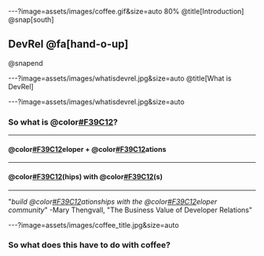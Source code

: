---?image=assets/images/coffee.gif&size=auto 80%
@title[Introduction]
@snap[south]
## DevRel @fa[hand-o-up]
@snapend

---?image=assets/images/whatisdevrel.jpg&size=auto
@title[What is DevRel]

---?image=assets/images/whatisdevrel.jpg&size=auto
### So what is @color[#F39C12]("DevRel")?

---
#### @color[#F39C12](Dev)eloper + @color[#F39C12](Rel)ations

---
#### @color[#F39C12](Relations)(hips) with @color[#F39C12](Developer)(s)

---
"*build @color[#F39C12](rel)ationships with the @color[#F39C12](dev)eloper community*" -Mary Thengvall, "The Business Value of Developer Relations"

---?image=assets/images/coffee_title.jpg&size=auto
### So what does this have to do with coffee?
